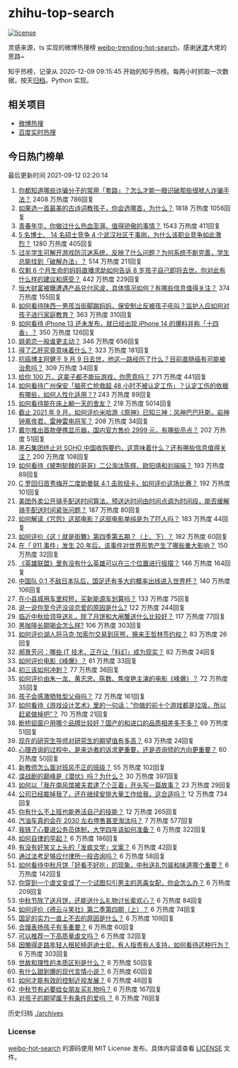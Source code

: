 # zhihu-top-search

[![license](https://img.shields.io/github/license/Arrackisarookie/zhihu-top-search)](https://github.com/Arrackisarookie/zhihu-top-search/blob/master/LICENSE)

灵感来源，ts 实现的微博热搜榜 [weibo-trending-hot-search](https://github.com/justjavac/weibo-trending-hot-search)，感谢[迷渡](https://github.com/justjavac)大佬的思路~

知乎热榜，记录从 2020-12-09 09:15:45 开始的知乎热榜。每两小时抓取一次数据，按天[归档](./archives)。Python 实现。

## 相关项目
+ [微博热搜](https://github.com/Arrackisarookie/weibo-hot-search)
+ [百度实时热搜](https://github.com/Arrackisarookie/baidu-hot-search)

## 今日热门榜单

<!-- Rank Begin -->

最后更新时间 2021-09-12 02:20:14

1. [你都知道哪些诈骗分子的常用「套路」？怎么才能一眼识破那些很唬人诈骗手法？](https://www.zhihu.com/question/485405656) 2408 万热度 786回复
1. [如果选一首最美的古诗词教孩子，你会选哪首，为什么？](https://www.zhihu.com/question/485281565) 1818 万热度 1056回复
1. [青春年华，你做过什么热血澎湃、值得骄傲的事情？](https://www.zhihu.com/question/456957044) 1543 万热度 411回复
1. [5 名博士、 14 名硕士竞争 4 个武汉社区干事岗，为什么该职业竞争如此激烈？](https://www.zhihu.com/question/485940883) 1280 万热度 405回复
1. [过半学生可解开游戏防沉迷系统，反映了什么问题？为何系统不断完善，学生总能找到「破解办法」？](https://www.zhihu.com/question/485659609) 514 万热度 211回复
1. [仅剩 6 个月生命的妈妈直播求助如何告诉 8 岁孩子自己即将去世。你对此有什么样的建议和感受？](https://www.zhihu.com/question/484545282) 442 万热度 229回复
1. [恒大财富被曝遭遇产品兑付风波，具体情况如何？有哪些信息值得关注？](https://www.zhihu.com/question/486032930) 374 万热度 155回复
1. [如何看待陕西一男孩当街脚踹妈妈，保安制止反被孩子吼叫？监护人应如何对孩子进行家庭教育？](https://www.zhihu.com/question/486099898) 363 万热度 310回复
1. [如何看待 iPhone 13 还未发布，就已经出现 iPhone 14 的爆料并称「十四香」？](https://www.zhihu.com/question/485692205) 350 万热度 126回复
1. [姐弟恋一般谁更主动？](https://www.zhihu.com/question/400714892) 346 万热度 656回复
1. [得了乙肝究竟意味着什么？](https://www.zhihu.com/question/297114516) 323 万热度 181回复
1. [抗癌博主阿健于 9 月 9 日去世，他这一路经历了什么？目前直肠癌有可能被治愈吗？](https://www.zhihu.com/question/484299537) 309 万热度 34回复
1. [给你 100 万，这辈子都不能玩游戏，你愿意吗？](https://www.zhihu.com/question/484314489) 271 万热度 441回复
1. [如何看待广州保安「脑死亡抢救超 48 小时不被认定工伤」？认定工伤的依据有哪些，如何人性化适用？?](https://www.zhihu.com/question/486131904) 243 万热度 89回复
1. [如何看待能在床上躺一天的舍友？](https://www.zhihu.com/question/318657086) 218 万热度 5014回复
1. [截止 2021 年 9 月，如何评价米哈游《原神》已知三神：风神巴巴托斯，岩神钟离帝君，雷神雷电将军？](https://www.zhihu.com/question/485877356) 208 万热度 34回复
1. [戴尔推出首款便携显示器，国内官方售价 2999 元，有哪些亮点？](https://www.zhihu.com/question/485221872) 202 万热度 51回复
1. [黑石集团终止对 SOHO 中国收购要约，这意味着什么？还有哪些信息值得关注？](https://www.zhihu.com/question/486009653) 200 万热度 108回复
1. [如何看待《披荆斩棘的哥哥》二公淘汰陈辉、欧阳靖和刘端端？](https://www.zhihu.com/question/485941138) 193 万热度 89回复
1. [C 罗回归首秀梅开二度助曼联 4:1 击败纽卡，如何评价这场比赛？](https://www.zhihu.com/question/486264305) 192 万热度 101回复
1. [美团外卖公开骑手配送时间算法，预送达时间由时间点调为时间段，能否缓解骑手配送时间紧张问题？](https://www.zhihu.com/question/485975381) 187 万热度 80回复
1. [如何解读《咒怨》这部电影？这部电影单纯是为了吓人吗？](https://www.zhihu.com/question/273544185) 183 万热度 44回复
1. [如何评价《这！就是街舞》第四季第五期？（上、下）？](https://www.zhihu.com/question/485579942) 182 万热度 60回复
1. [在「 911 事件」发生 20 年后，该事件对世界形势产生了哪些重大影响？](https://www.zhihu.com/question/486100582) 150 万热度 32回复
1. [《英雄联盟》里有没有什么英雄可以在三个位置进行摇摆？](https://www.zhihu.com/question/483284960) 146 万热度 164回复
1. [中国队 0:1 不敌日本队后，国足还有多大的概率出线进入世界杯？](https://www.zhihu.com/question/485421994) 140 万热度 106回复
1. [在小县城用车里程短，买新能源车划算吗？](https://www.zhihu.com/question/464589825) 133 万热度 75回复
1. [说一说你至今还没谈恋爱的原因是什么?](https://www.zhihu.com/question/484257936) 122 万热度 244回复
1. [临近中秋给领导送礼，除了月饼和大闸蟹送什么比较好？](https://www.zhihu.com/question/484262360) 117 万热度 77回复
1. [黑咖啡长期喝会怎么样?](https://www.zhihu.com/question/443313181) 106 万热度 303回复
1. [如何评价湖人将马克·加索尔交易到灰熊，换来王哲林签约权？](https://www.zhihu.com/question/486100069) 83 万热度 26回复
1. [郝景芳问：哪些 IT 技术，正在让「科幻」成为现实？](https://www.zhihu.com/question/485542829) 82 万热度 24回复
1. [如何评价电影《峰爆》？](https://www.zhihu.com/question/486212437) 81 万热度 33回复
1. [初三该如何冲刺？](https://www.zhihu.com/question/429390887) 77 万热度 36回复
1. [如何评价由朱一龙、黄志忠、陈数、焦俊艳主演的电影《峰爆》？](https://www.zhihu.com/question/456963116) 72 万热度 35回复
1. [孩子会感激牺牲型父母吗？](https://www.zhihu.com/question/484341697) 72 万热度 161回复
1. [如何看待《游戏设计艺术》里的一句话：”你做的前十个游戏都是垃圾，所以赶紧做掉吧”？](https://www.zhihu.com/question/480158402) 70 万热度 21回复
1. [断桥铝窗户用哪个品牌比较好？国产的和进口的品质相差多不多？](https://www.zhihu.com/question/20670770) 69 万热度 51回复
1. [现在的研究生导师对研究生的期望值有多高？](https://www.zhihu.com/question/483235638) 63 万热度 24回复
1. [心理咨询的过程中，是来访者的诉求更重要，还是咨询师的方向更重要？](https://www.zhihu.com/question/485456180) 60 万热度 50回复
1. [新教师怎么面对班风不正的班级？](https://www.zhihu.com/question/440078539) 55 万热度 102回复
1. [谍战剧的巅峰是《潜伏》吗？为什么？](https://www.zhihu.com/question/467430277) 30 万热度 397回复
1. [如何以「我在南风馆被夫君逮了个正着」开头写一篇故事？](https://www.zhihu.com/question/476775099) 23 万热度 29回复
1. [公司已经裁掉我了，还在继续安排大量工作给我，这合适吗？](https://www.zhihu.com/question/393018074) 12 万热度 734回复
1. [你有什么不上班也能养活自己的技能？](https://www.zhihu.com/question/485023739) 12 万热度 265回复
1. [汽油车真的会在 2030 左右停售甚至淘汰吗？](https://www.zhihu.com/question/478452945) 7 万热度 577回复
1. [我铁了心要进公务员体制，大学四年该如何准备？](https://www.zhihu.com/question/445991615) 6 万热度 322回复
1. [如何自律的早起？](https://www.zhihu.com/question/485007311) 6 万热度 186回复
1. [有没有好笑又上头的「发疯文学」文案？](https://www.zhihu.com/question/485390920) 6 万热度 42回复
1. [通过法考足够应付律所一般咨询吗？](https://www.zhihu.com/question/479759211) 6 万热度 58回复
1. [如何看待中秋月饼「好看不好吃」的现象，中秋送礼包装和味道哪个重要？](https://www.zhihu.com/question/485574785) 6 万热度 142回复
1. [你穿到一个虐文变成了一个试图勾引男主的恶毒女配，你会怎么办？](https://www.zhihu.com/question/413029409) 6 万热度 209回复
1. [中秋节除了送月饼，还能送什么礼物讨长辈欢心？](https://www.zhihu.com/question/287887910) 6 万热度 84回复
1. [如何评价《德云斗笑社》第二季第四期（上）？](https://www.zhihu.com/question/486011089) 6 万热度 74回复
1. [国足的实力一直上不去的原因是什么？](https://www.zhihu.com/question/485703253) 6 万热度 109回复
1. [合理表扬孩子有多重要？](https://www.zhihu.com/question/485222774) 6 万热度 60回复
1. [可以推荐一下高质量虐文吗？](https://www.zhihu.com/question/482960981) 6 万热度 32回复
1. [因懒得走路年轻人租轮椅逛迪士尼，有人指责有人支持，如何看待这种行为？](https://www.zhihu.com/question/485765561) 6 万热度 303回复
1. [世故和理性的本质区别是什么？](https://www.zhihu.com/question/485637923) 6 万热度 50回复
1. [有什么甜到爆的现代言情小说？](https://www.zhihu.com/question/479211335) 6 万热度 60回复
1. [如何才能有效的控制近视发展？](https://www.zhihu.com/question/337704773) 6 万热度 46回复
1. [中秋节有必要给女朋友买礼物吗？](https://www.zhihu.com/question/64930777) 6 万热度 167回复
1. [对孩子的期望属于有条件的爱吗 ？](https://www.zhihu.com/question/484952342) 6 万热度 76回复
<!-- Rank End -->

历史归档 [./archives](./archives)

### License

[weibo-hot-search](https://github.com/Arrackisarookie/zhihu-top-search) 的源码使用 MIT License 发布。具体内容请查看 [LICENSE](./LICENSE) 文件。
